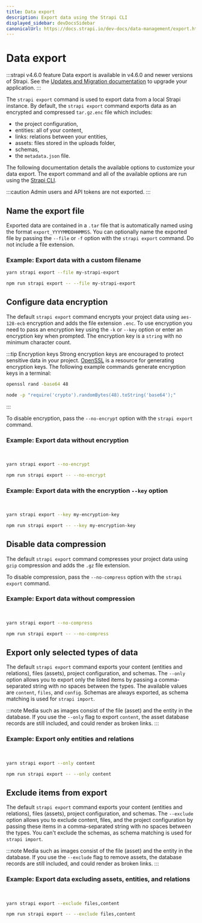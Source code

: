 ```yaml
---
title: Data export
description: Export data using the Strapi CLI
displayed_sidebar: devDocsSidebar
canonicalUrl: https://docs.strapi.io/dev-docs/data-management/export.html
---
```

# Data export

:::strapi v4.6.0 feature
Data export is available in v4.6.0 and newer versions of Strapi. See the [Updates and Migration documentation](/dev-docs/update-version) to upgrade your application.
:::

The `strapi export` command is used to export data from a local Strapi instance. By default, the `strapi export` command exports data as an encrypted and compressed `tar.gz.enc` file which includes:

- the project configuration,
- entities: all of your content,
- links: relations between your entities,
- assets: files stored in the uploads folder,
- schemas,
- the `metadata.json` file.

The following documentation details the available options to customize your data export. The export command and all of the available options are run using the [Strapi CLI](/dev-docs/cli#strapi-export).

:::caution
Admin users and API tokens are not exported.
:::

## Name the export file

Exported data are contained in a `.tar` file that is automatically named using the format `export_YYYYMMDDHHMMSS`. You can optionally name the exported file by passing the `--file` or `-f` option with the `strapi export` command. Do not include a file extension.

### Example: Export data with a custom filename

<Tabs groupId="yarn-npm">

<TabItem value="yarn" label="yarn">

```bash
yarn strapi export --file my-strapi-export
```

</TabItem>

<TabItem value="npm" label="npm">

```bash
npm run strapi export -- --file my-strapi-export
```

</TabItem>

</Tabs>

## Configure data encryption

The default `strapi export` command encrypts your project data using `aes-128-ecb` encryption and adds the file extension `.enc`. To use encryption you need to pass an encryption key using the `-k` or `--key` option or enter an encryption key when prompted. The encryption key is a `string` with no minimum character count.

:::tip Encryption keys
Strong encryption keys are encouraged to protect sensitive data in your project. [OpenSSL](https://www.openssl.org/) is a resource for generating encryption keys. The following example commands generate encryption keys in a terminal:

<Tabs>

<TabItem value="mac" label="Mac/Linux">

```bash
openssl rand -base64 48
```

</TabItem>

<TabItem value="windows" label="Windows">

```bash
node -p "require('crypto').randomBytes(48).toString('base64');"
```

</TabItem>

</Tabs>

:::

To disable encryption, pass the `--no-encrypt` option with the `strapi export` command.

### Example: Export data without encryption

<br/>

<Tabs groupId="yarn-npm">

<TabItem value="yarn" label="yarn">

```bash
yarn strapi export --no-encrypt
```

</TabItem>

<TabItem value="npm" label="npm">

```bash
npm run strapi export -- --no-encrypt
```

</TabItem>

</Tabs>

### Example: Export data with the encryption `--key` option

<br/>
<Tabs groupId="yarn-npm">

<TabItem value="yarn" label="yarn">

```bash
yarn strapi export --key my-encryption-key
```

</TabItem>

<TabItem value="npm" label="npm">

```bash
npm run strapi export -- --key my-encryption-key
```

</TabItem>

</Tabs>

## Disable data compression

The default `strapi export` command compresses your project data using `gzip` compression and adds the `.gz` file extension.

To disable compression, pass the `--no-compress` option with the `strapi export` command.

### Example: Export data without compression
<br/>

<Tabs groupId="yarn-npm">

<TabItem value="yarn" label="yarn">

```bash
yarn strapi export --no-compress
```

</TabItem>

<TabItem value="npm" label="npm">

```bash
npm run strapi export -- --no-compress
```

</TabItem>

</Tabs>

## Export only selected types of data

The default `strapi export` command exports your content (entities and relations), files (assets), project configuration, and schemas. The `--only` option allows you to export only the listed items by passing a comma-separated string  with no spaces between the types. The available values are `content`, `files`, and `config`. Schemas are always exported, as schema matching is used for `strapi import`.

:::note
Media such as images consist of the file (asset) and the entity in the database. If you use the `--only` flag to export `content`, the asset database records are still included, and could render as broken links.
:::

### Example: Export only entities and relations
<br/>

<Tabs groupId="yarn-npm">

<TabItem value="yarn" label="yarn">

```bash
yarn strapi export --only content
```

</TabItem>

<TabItem value="npm" label="npm">

```bash
npm run strapi export -- --only content
```

</TabItem>

</Tabs>

## Exclude items from export

The default `strapi export` command exports your content (entities and relations), files (assets), project configuration, and schemas. The `--exclude` option allows you to exclude content, files, and the project configuration by passing these items in a comma-separated string with no spaces between the types. You can't exclude the schemas, as schema matching is used for `strapi import`.

:::note
Media such as images consist of the file (asset) and the entity in the database. If you use the `--exclude` flag to remove assets, the database records are still included, and could render as broken links.
:::

### Example: Export data excluding assets, entities, and relations
<br/>

<Tabs groupId="yarn-npm">

<TabItem value="yarn" label="yarn">

```bash
yarn strapi export --exclude files,content
```

</TabItem>

<TabItem value="npm" label="npm">

```bash
npm run strapi export -- --exclude files,content
```

</TabItem>

</Tabs>

<FeedbackPlaceholder />
